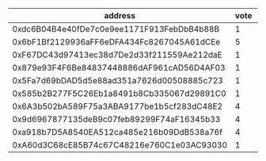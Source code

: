 address|vote|timestamp|signature
---|---|---|---
0xdc6B04B4e40fDe7c0e9ee1171F913FebDbB4b88B|1|1615297550|0x1e838a7586402c7f72a08edfbc53f80edfc86dca84469bde5a48bffab873869e4ff3b135f399a416c5b79b6a7ef062c48b9e6ef0d82108d7f501c346fc9052591c
0x6bF1Bf2129936aFF6eDFA434Fc8267045A61dCEe|5|1615297571|0x348a14bf268551e84e91e07f31da9b401d1dd4d6377db8f25b94681e69c046da5fa05f439797e48a7b7af95f41ac424601111aa53b8311cce49ff6c9c2c2c8b11b
0xF67DC43d97413ec38d7De2d33f211559Ae212daE|1|1615297623|0x7856131f532554ed0b120ae56df15f72ecaffa6cf746d634e7875389dc583f7b245dff04cba70628313485c8c80f0f8d885292bfc24262ffa4e2d9d555cb77321c
0x879e93F4F6Be84837448886dAF961cAD56D4AF03|1|1615298131|0xbff6bbec31d9c275f85e72541b1ccd745ce744c41ed27d0163815476513aad772b420b04a759e0a16dc479df92745d3a08de38251845db62891493473f90dec41c
0x5Fa7d69bDAD5d5e88ad351a7626d00508885c723|1|1615299223|0x398e649bf5fb29e3d601bd49639635a6cff7388faa86be02a6e6a9dfaa9352d143c055dc04cb6295b79149cc1167629f1b34a14bc6e72f5b53e9adc8b73db9af1b
0x585b2B277F5C26Eb1a8491b8Cb335067d29891C0|1|1615317999|0x27ec30a59873f8d8ced7a374ab8c5f2781b979c18248131c4e46e8fc882ecdcc483def3c40cfaef016852296234c74a7708f22e8fd2fea01b700172e3e41e6bc1b
0x6A3b502bA589F75a3ABA9177be1b5cf283dC48E2|4|1615319875|0x5f4ef4d4a4ebf65b6e02bbc1226afdbe2ee514bd07eb816e8f77a7171faad6cf0f73b6b9c06941a5b0fb494c0f26fcf461a40249370ce69c1605a187aa7420c51c
0x9d6967877135deB9c07feb89299F74aF16345b33|4|1615319884|0x6e5799864b3d89dcbfdcd57ba14073c6666c73fdc5ecbd491fa8919fb4f9e2ac21427e969a1efd7b1c571b12a06ba440ebaad317eebad8aace37753ce0bdbfb31b
0xa918b7D5A8540EA512ca485e216b09DdB538a76f|4|1615324810|0x115571a62d0916c977777477bb3e9a664c95894bad18fb83d7f7e983bed5328101c90a16209cc41360893e400272b2731748d2cb3e4e886263f650634717518a1c
0xA60d3C68cE85B74c67C48216e760C1e03AC93030|1|1615337765|0x023153a0c1a67f96ca59b2b2cf701dfd040138791a17351ff3184425e0eb2edc32ace686ddd1c877c870a167d0d9dcf49f0853dee0520e669fb3011e67886c971b